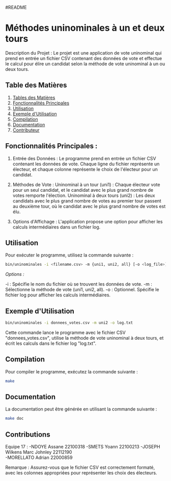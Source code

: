 #README
# Méthodes uninominales à un et deux tours

Description du Projet :
Le projet est une application de vote uninominal qui prend en entrée un fichier CSV contenant des données de vote et effectue le calcul pour élire un candidat selon la méthode de vote uninominal à un ou deux tours.


## Table des Matières

1. [Tables des Matières](#table-des-matières)
2. [Fonctionnalités Principales](#fonctionnalités-principales)
3. [Utilisation](#utilisation)
4. [Exemple d'Utilisation](#exemple-dutilisation)
5. [Compilation](#compilation)
6. [Documentation](#documentation)
7. [Contributeur](#contributions)


## Fonctionnalités Principales :

1. Entrée des Données : 
Le programme prend en entrée un fichier CSV contenant les données de vote. Chaque ligne du fichier représente un électeur, et chaque colonne représente le choix de l'électeur pour un candidat.

2. Méthodes de Vote :
Uninominal à un tour (uni1) : Chaque électeur vote pour un seul candidat, et le candidat avec le plus grand nombre de votes remporte l'élection.
Uninominal à deux tours (uni2) : Les deux candidats avec le plus grand nombre de votes au premier tour passent au deuxième tour, où le candidat avec le plus grand nombre de votes est élu.

3. Options d'Affichage : 
L'application propose une option pour afficher les calculs intermédiaires dans un fichier log.


## Utilisation

Pour exécuter le programme, utilisez la commande suivante :

```bash
bin/uninominales -i <filename.csv> -m {uni1, uni2, all} [-o <log_file>]
```

*Options :*

-i : Spécifie le nom du fichier où se trouvent les données de vote.
-m : Sélectionne la méthode de vote (uni1, uni2, all).
-o : Optionnel. Spécifie le fichier log pour afficher les calculs intermédiaires.


## Exemple d'Utilisation 

```bash
bin/uninominales -i donnees_votes.csv -m uni2 -o log.txt
```

Cette commande lance le programme avec le fichier CSV "donnees_votes.csv", utilise la méthode de vote uninominal à deux tours, et écrit les calculs dans le fichier log "log.txt".


## Compilation

Pour compiler le programme, exécutez la commande suivante :

```bash
make
```


## Documentation

La documentation peut être générée en utilisant la commande suivante :

```bash
make doc
```


## Contributions

Equipe 17 : 
    -NDOYE Assane 22100318
    -SMETS Yoann  22100213 
    -JOSEPH Wilkens Marc Johnley 22112190  
    -MORELLATO Adrian 22000859

Remarque :
Assurez-vous que le fichier CSV est correctement formaté, avec les colonnes appropriées pour représenter les choix des électeurs.
